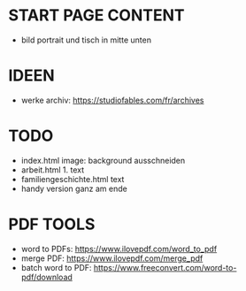 # START PAGE CONTENT

- bild portrait und tisch in mitte unten

# IDEEN

- werke archiv: https://studiofables.com/fr/archives

# TODO

- index.html image: background ausschneiden
- arbeit.html 1. text
- familiengeschichte.html text
- handy version ganz am ende

# PDF TOOLS

- word to PDFs: https://www.ilovepdf.com/word_to_pdf
- merge PDF: https://www.ilovepdf.com/merge_pdf
- batch word to PDF: https://www.freeconvert.com/word-to-pdf/download

